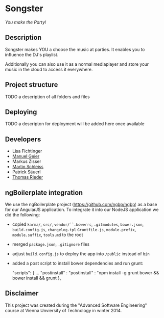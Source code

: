 # Songster
_You make the Party!_

## Description

Songster makes YOU a choose the music at parties. It enables you to influence the DJ's playlist.

Additionally you can also use it as a normal mediaplayer and store your music in the cloud to access it everywhere.

## Project structure

TODO a description of all folders and files

## Deploying

TODO a descripton for deployment will be added here once available

##  Developers
 * Lisa Fichtinger
 * [Manuel Geier](http://geier.io)
 * Markus Zisser
 * [Martin Schleiss](http://martinschleiss.com)
 * Patrick Säuerl
 * [Thomas Rieder](http://rieder.io)


## ngBoilerplate integration

We use the ngBoilerplate project (https://github.com/ngbp/ngbp) as a base for our AngularJS application. To integrate it into our NodeJS application we did the following:

* copied `karma/`, `src/`, `vendor/``.bowerrc`, `.gitmodules`, `bower.json`, `build.config.js`, `changelog.tpl` `Gruntfile.js`, `module.prefix`, `module.suffix`, `tools.md` to the root
* merged `package.json`, `.gitignore` files
* adjust `build.config.js` to deploy the app into `/public` instead of `bin`
* added a post script to install bower dependencies and run grunt:

    "scripts": {
      ...
      "postinstall" : "postinstall" : "npm install -g grunt bower && bower install && grunt
    },

## Disclaimer

This project was created during the "Advanced Software Engineering" course at Vienna Unviersity of Technology in winter 2014.
